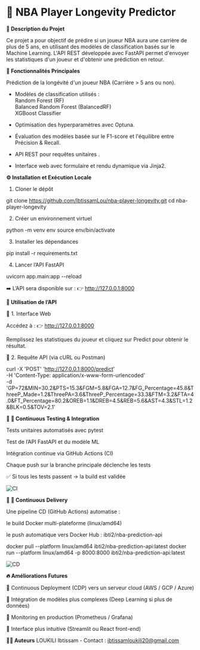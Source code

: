 # 🏀 NBA Player Longevity Predictor

**📌 Description du Projet**

Ce projet a pour objectif de prédire si un joueur NBA aura une carrière de plus de 5 ans, en utilisant des modèles de classification basés sur le Machine Learning. L'API REST développée avec FastAPI permet d'envoyer les statistiques d'un joueur et d'obtenir une prédiction en retour.

**🚀 Fonctionnalités Principales**

Prédiction de la longévité d'un joueur NBA (Carrière > 5 ans ou non).

- Modèles de classification utilisés :<br>
Random Forest (RF)<br>
Balanced Random Forest (BalancedRF)<br>
XGBoost Classifier<br>

- Optimisation des hyperparamètres avec Optuna.
- Évaluation des modèles basée sur le F1-score et l'équilibre entre Précision & Recall.
- API REST pour requêtes unitaires .
- Interface web avec formulaire et rendu dynamique via Jinja2.


**⚙️ Installation et Exécution Locale**

1. Cloner le dépôt
   
git clone https://github.com/IbtissamLou/nba-player-longevity.git
cd nba-player-longevity

2. Créer un environnement virtuel
   
python -m venv env
source env/bin/activate

3. Installer les dépendances
   
pip install -r requirements.txt

4. Lancer l’API FastAPI
   
uvicorn app.main:app --reload


➡️ L’API sera disponible sur :
👉 http://127.0.0.1:8000

**🎯 Utilisation de l’API**

🔹 1. Interface Web

Accédez à :
👉 http://127.0.0.1:8000

Remplissez les statistiques du joueur et cliquez sur Predict pour obtenir le résultat.

🔹 2. Requête API (via cURL ou Postman)

curl -X 'POST' 'http://127.0.0.1:8000/predict' \
  -H 'Content-Type: application/x-www-form-urlencoded' \
  -d 'GP=72&MIN=30.2&PTS=15.3&FGM=5.8&FGA=12.7&FG_Percentage=45.8&ThreeP_Made=1.2&ThreePA=3.6&ThreeP_Percentage=33.3&FTM=3.2&FTA=4.0&FT_Percentage=80.2&OREB=1.1&DREB=4.5&REB=5.6&AST=4.3&STL=1.2&BLK=0.5&TOV=2.1'

**🧪 🔁 Continuous Testing & Integration**

Tests unitaires automatisés avec pytest

Test de l’API FastAPI et du modèle ML

Intégration continue via GitHub Actions (CI)

Chaque push sur la branche principale déclenche les tests

✅ Si tous les tests passent → la build est validée

![CI](https://github.com/IbtissamLou/nba-player-longevity/actions/workflows/ci.yml/badge.svg)

**🚚 🚀 Continuous Delivery**

Une pipeline CD (GitHub Actions) automatise :

le build Docker multi-plateforme (linux/amd64)

le push automatique vers Docker Hub :
ibti2/nba-prediction-api

docker pull --platform linux/amd64 ibti2/nba-prediction-api:latest
docker run --platform linux/amd64 -p 8000:8000 ibti2/nba-prediction-api:latest

![CD](https://github.com/IbtissamLou/nba-player-longevity/actions/workflows/cd.yml/badge.svg)


**🔥 Améliorations Futures**

🚀 Continuous Deployment (CDP) vers un serveur cloud (AWS / GCP / Azure)

🤖 Intégration de modèles plus complexes (Deep Learning si plus de données)

🧩 Monitoring en production (Prometheus / Grafana)

🎨 Interface plus intuitive (Streamlit ou React front-end)

**🧑‍💻 Auteurs**
LOUKILI Ibtissam - Contact : ibtissamloukili20@gmail.com


